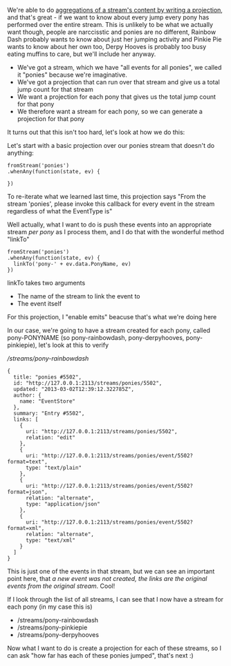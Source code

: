 We're able to do [aggregations of a stream's content by writing a projection](/entries/basic-projections-in-the-eventstore.html), and that's great - if we want to know about every jump every pony has performed over the entire stream. This is unlikely to be what we actually want though, people are narccisstic and ponies are no different, Rainbow Dash probably wants to know about just her jumping activity and Pinkie Pie wants to know about her own too, Derpy Hooves is probably too busy eating muffins to care, but we'll include her anyway.

- We've got a stream, which we have "all events for all ponies", we called it "ponies" because we're imaginative.
- We've got a projection that can run over that stream and give us a total jump count for that stream
- We want a projection for each pony that gives us the total jump count for that pony
- We therefore want a stream for each pony, so we can generate a projection for that pony

It turns out that this isn't too hard, let's look at how we do this:

Let's start with a basic projection over our ponies stream that doesn't do anything:

    fromStream('ponies')
    .whenAny(function(state, ev) {

    })

To re-iterate what we learned last time, this projection says "From the stream 'ponies', please invoke this callback for every event in the stream regardless of what the EventType is"

Well actually, what I want to do is push these events into an appropriate stream *per pony* as I process them, and I do that with the wonderful method "linkTo"

    fromStream('ponies')
    .whenAny(function(state, ev) {
      linkTo('pony-' + ev.data.PonyName, ev)
    })

linkTo takes two arguments

- The name of the stream to link the event to
- The event itself

For this projection, I "enable emits" beacuse that's what we're doing here

In our case, we're going to have a stream created for each pony, called pony-PONYNAME (so pony-rainbowdash, pony-derpyhooves, pony-pinkiepie), let's look at this to verify

*/streams/pony-rainbowdash*

    {
      title: "ponies #5502",
      id: "http://127.0.0.1:2113/streams/ponies/5502",
      updated: "2013-03-02T12:39:12.322785Z",
      author: {
        name: "EventStore"
      },
      summary: "Entry #5502",
      links: [
        {
          uri: "http://127.0.0.1:2113/streams/ponies/5502",
          relation: "edit"
        },
        {
          uri: "http://127.0.0.1:2113/streams/ponies/event/5502?format=text",
          type: "text/plain"
        },
        {
          uri: "http://127.0.0.1:2113/streams/ponies/event/5502?format=json",
          relation: "alternate",
          type: "application/json"
        },
        {
          uri: "http://127.0.0.1:2113/streams/ponies/event/5502?format=xml",
          relation: "alternate",
          type: "text/xml"
        }
      ]
    }


This is just one of the events in that stream, but we can see an important point here, that *a new event was not created, the links are the original events from the original stream*. Cool!

If I look through the list of all streams, I can see that I now have a stream for each pony (in my case this is)

- /streams/pony-rainbowdash
- /streams/pony-pinkiepie
- /streams/pony-derpyhooves

Now what I want to do is create a projection for each of these streams, so I can ask "how far has each of these ponies jumped", that's next :)




